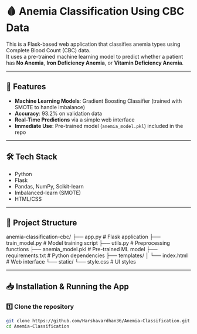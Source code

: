 # 🩸 Anemia Classification Using CBC Data

This is a Flask-based web application that classifies anemia types using Complete Blood Count (CBC) data.  
It uses a pre-trained machine learning model to predict whether a patient has **No Anemia**, **Iron Deficiency Anemia**, or **Vitamin Deficiency Anemia**.

---

## 🚀 Features
- **Machine Learning Models**: Gradient Boosting Classifier (trained with SMOTE to handle imbalance)
- **Accuracy**: 93.2% on validation data
- **Real-Time Predictions** via a simple web interface
- **Immediate Use**: Pre-trained model (`anemia_model.pkl`) included in the repo

---

## 🛠 Tech Stack
- Python
- Flask
- Pandas, NumPy, Scikit-learn
- Imbalanced-learn (SMOTE)
- HTML/CSS

---

## 📂 Project Structure
anemia-classification-cbc/
├── app.py # Flask application
├── train_model.py # Model training script
├── utils.py # Preprocessing functions
├── anemia_model.pkl # Pre-trained ML model
├── requirements.txt # Python dependencies
├── templates/
│ └── index.html # Web interface
└── static/
└── style.css # UI styles

---

## 📥 Installation & Running the App

### 1️⃣ Clone the repository
```bash
git clone https://github.com/Harshavardhan36/Anemia-Classification.git
cd Anemia-Classification
